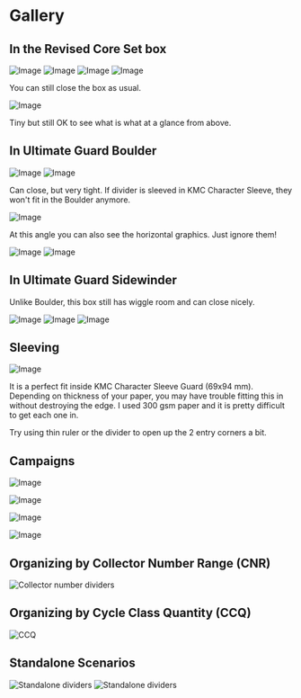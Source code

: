 # Gallery

## In the Revised Core Set box

![Image](./Images/main-1.jpg)
![Image](./Images/main-2.jpg)
![Image](./Images/box-1.jpg)
![Image](./Images/box-2.jpg)

You can still close the box as usual.

![Image](./Images/box-3.jpg)

Tiny but still OK to see what is what at a glance from above.

## In Ultimate Guard Boulder

![Image](./Images/boulder-1.jpg)
![Image](./Images/boulder-2.jpg)

Can close, but very tight. If divider is sleeved in KMC Character Sleeve, they won't fit in the Boulder anymore.

![Image](./Images/boulder-3.jpg)

At this angle you can also see the horizontal graphics. Just ignore them!

![Image](./Images/boulder-4.jpg)
![Image](./Images/boulder-5.jpg)

## In Ultimate Guard Sidewinder

Unlike Boulder, this box still has wiggle room and can close nicely.

![Image](./Images/sidewinder-1.jpg)
![Image](./Images/sidewinder-2.jpg)
![Image](./Images/sidewinder-3.jpg)

## Sleeving

![Image](./Images/sleeve-1.jpg)

It is a perfect fit inside KMC Character Sleeve Guard (69x94 mm). Depending on thickness of your paper, you may have trouble fitting this in without destroying the edge. I used 300 gsm paper and it is pretty difficult to get each one in.

Try using thin ruler or the divider to open up the 2 entry corners a bit.

## Campaigns

![Image](./Images/ptc-1.jpg)

![Image](./Images/eote-1.jpg)

![Image](./Images/eote-2.jpg)

![Image](./Images/eote-3.jpg)

## Organizing by Collector Number Range (CNR)

![Collector number dividers](./Images/cnr-1.jpg)

## Organizing by Cycle Class Quantity (CCQ)

![CCQ](./Images/ccq.jpg)

## Standalone Scenarios

![Standalone dividers](./Images/standalone-2.jpg)
![Standalone dividers](./Images/standalone-1.jpg)